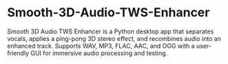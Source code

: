 # Smooth-3D-Audio-TWS-Enhancer
Smooth 3D Audio TWS Enhancer is a Python desktop app that separates vocals, applies a ping-pong 3D stereo effect, and recombines audio into an enhanced track. Supports WAV, MP3, FLAC, AAC, and OGG with a user-friendly GUI for immersive audio processing and testing.
